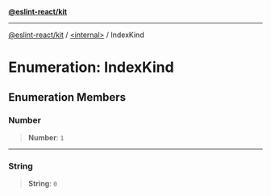 [**@eslint-react/kit**](../../README.md)

***

[@eslint-react/kit](../../README.md) / [\<internal\>](../README.md) / IndexKind

# Enumeration: IndexKind

## Enumeration Members

### Number

> **Number**: `1`

***

### String

> **String**: `0`
